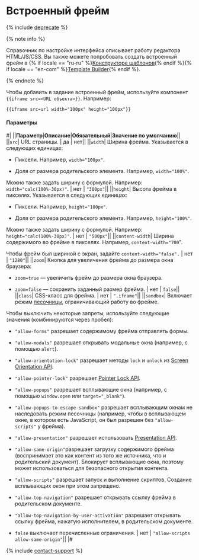 # Встроенный фрейм

{% include [deprecate](../../../_includes/deprecate.md) %}

{% note info %}

Справочник по настройке интерфейса описывает работу редактора HTML/JS/CSS. Вы также можете попробовать создать встроенный фрейм в {% if locale == "ru-ru" %}[Конструкторе шаблонов](../../../template-builder/reference/view.iframe.md){% endif %}{% if locale == "en-com" %}[Template Builder](../../../../en/docs/template-builder/reference/view.iframe.md){% endif %}.

{% endnote %}

Чтобы добавить в задание встроенный фрейм, используйте компонент `{{iframe src=<URL объекта>}}`. Например:

```plaintext
{{iframe src=url width="100px" height="100px"}}
```

#### Параметры

#|
||**Параметр**|**Описание**|**Обязательный**|**Значение по умолчанию**||
||`src`| URL страницы. | да | нет||
||`width`| Ширина фрейма. Указывается в следующих единицах:

- Пиксели. Например, `width="100px"`.

- Доля от размера родительского элемента. Например, `width="100%"`.

Можно также задать ширину с формулой. Например: `width="calc(100%-30px)"`. | нет | `"300px"`||
||`height`| Высота фрейма в пикселях. Указывается в следующих единицах:

- Пиксели. Например, `height="100px"`.

- Доля от размера родительского элемента. Например, `height="100%"`.

Можно также задать ширину с формулой. Например: `height="calc(100%-30px)"`. | нет | `"500px"`||
||`content-width`| Ширина содержимого во фрейме в пикселях. Например, `content-width="700`".

Чтобы фрейм был шириной с экран, задайте `content-width="false".` | нет | `"1280"`||
||`zoom`| Кнопка для увеличения фрейма до размера окна браузера:

- `zoom=true` — увеличить фрейм до размера окна браузера.

- `zoom=false` — сохранить заданный размер фрейма. | нет | `false`||
||`class`| CSS-класс для фрейма. | нет | `".iframe"`||
||`sandbox`| Включает режим [песочницы](../../../glossary.md#sandbox), ограничивающий работу во фрейме.

Чтобы выключить некоторые запреты, используйте следующие значения (комбинируются через пробел):

- `"allow-forms"` разрешает содержимому фрейма отправлять формы.

- `"allow-modals"` разрешает открывать модальные окна (например, с помощью `alert`).

- `"allow-orientation-lock"` разрешает методы `lock` и `unlock` из [Screen Orientation API](https://w3c.github.io/screen-orientation/).

- `"allow-pointer-lock"` разрешает [Pointer Lock API](https://w3c.github.io/pointerlock/).

- `"allow-popups"` разрешает всплывающие окна (например, с помощью `window.open` или `target="_blank"`).

- `"allow-popups-to-escape-sandbox"` разрешает всплывающим окнам не наследовать режим песочницы (например, чтобы в всплывающем окне, в котором есть JavaScript, он был разрешен без `"allow-scripts"` у фрейма).

- `"allow-presentation"` разрешает использовать [Presentation API](https://w3c.github.io/presentation-api/).

- `"allow-same-origin"`разрешает загрузку содержимого фрейма (воспринимает это как контент из того же источника, что и родительский документ). Блокирует всплывающие окна, поэтому может использоваться для безопасного открытия контента.

- `"allow-scripts"` разрешает запуск и выполнение скриптов. Создание всплывающих окон при этом запрещено.

- `"allow-top-navigation"` разрешает открывать ссылку фрейма в родительском документе.

- `"allow-top-navigation-by-user-activation"` разрешает открывать ссылку фрейма, нажатую исполнителем, в родительском документе.

- `false` выключает перечисленные ограничения. | нет | `"allow-scripts allow-same-origin"`||
|#

{% include [contact-support](../../_includes/contact-support-help.md) %}